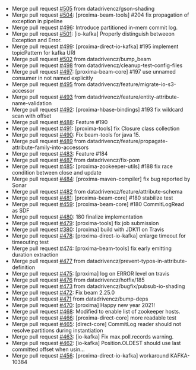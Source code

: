  - Merge pull request [#505](https://github.com/datadrivencz/proxima-platform/pull/505) from datadrivencz/gson-shading
 - Merge pull request [#504](https://github.com/datadrivencz/proxima-platform/pull/504): [proxima-beam-tools] #204 fix propagation of exception in pipeline
 - Merge pull request [#496](https://github.com/datadrivencz/proxima-platform/pull/496): Introduce partitioned in-mem commit log.
 - Merge pull request [#501](https://github.com/datadrivencz/proxima-platform/pull/501): [io-kafka] Properly distinguish betweeon Exception and Error.
 - Merge pull request [#499](https://github.com/datadrivencz/proxima-platform/pull/499): [proxima-direct-io-kafka] #195 implement topicPattern for kafka URI
 - Merge pull request [#502](https://github.com/datadrivencz/proxima-platform/pull/502) from datadrivencz/bump_beam
 - Merge pull request [#498](https://github.com/datadrivencz/proxima-platform/pull/498) from datadrivencz/cleanup-test-config-files
 - Merge pull request [#497](https://github.com/datadrivencz/proxima-platform/pull/497): [proxima-beam-core] #197 use unnamed consumer in not named explicitly
 - Merge pull request [#495](https://github.com/datadrivencz/proxima-platform/pull/495) from datadrivencz/feature/migrate-io-s3-accessor
 - Merge pull request [#493](https://github.com/datadrivencz/proxima-platform/pull/493) from datadrivencz/feature/entity-attribute-name-validation
 - Merge pull request [#492](https://github.com/datadrivencz/proxima-platform/pull/492): [proxima-hbase-bindings] #193 fix wildcard scan with offset
 - Merge pull request [#488](https://github.com/datadrivencz/proxima-platform/pull/488): Feature #190
 - Merge pull request [#491](https://github.com/datadrivencz/proxima-platform/pull/491): [proxima-tools] fix Closure class collection
 - Merge pull request [#490](https://github.com/datadrivencz/proxima-platform/pull/490): Fix beam-tools for java 15.
 - Merge pull request [#489](https://github.com/datadrivencz/proxima-platform/pull/489) from datadrivencz/feature/propagate-attribute-family-into-accessors
 - Merge pull request [#483](https://github.com/datadrivencz/proxima-platform/pull/483): Feature #184
 - Merge pull request [#487](https://github.com/datadrivencz/proxima-platform/pull/487) from datadrivencz/fix-pom
 - Merge pull request [#485](https://github.com/datadrivencz/proxima-platform/pull/485): [proxima-zookeeper-utils] #188 fix race condition between close and update
 - Merge pull request [#484](https://github.com/datadrivencz/proxima-platform/pull/484): [proxima-maven-compiler] fix bug reported by Sonar
 - Merge pull request [#482](https://github.com/datadrivencz/proxima-platform/pull/482) from datadrivencz/feature/attribute-schema
 - Merge pull request [#481](https://github.com/datadrivencz/proxima-platform/pull/481): [proxima-beam-core] #180 stabilize test
 - Merge pull request [#459](https://github.com/datadrivencz/proxima-platform/pull/459): [proxima-beam-core] #180 CommitLogRead as SDF
 - Merge pull request [#480](https://github.com/datadrivencz/proxima-platform/pull/480): 180 finalize implementation
 - Merge pull request [#479](https://github.com/datadrivencz/proxima-platform/pull/479): [proxima-tools] fix job submission
 - Merge pull request [#380](https://github.com/datadrivencz/proxima-platform/pull/380): [proxima] build with JDK11 on Travis
 - Merge pull request [#478](https://github.com/datadrivencz/proxima-platform/pull/478): [proxima-direct-io-kafka] enlarge timeout for timeouting test
 - Merge pull request [#474](https://github.com/datadrivencz/proxima-platform/pull/474): [proxima-beam-tools] fix early emitting duration extraction
 - Merge pull request [#477](https://github.com/datadrivencz/proxima-platform/pull/477) from datadrivencz/prevent-typos-in-attribute-definition
 - Merge pull request [#475](https://github.com/datadrivencz/proxima-platform/pull/475): [proxima] log on ERROR level on travis
 - Merge pull request [#476](https://github.com/datadrivencz/proxima-platform/pull/476) from datadrivencz/hotfix/185
 - Merge pull request [#473](https://github.com/datadrivencz/proxima-platform/pull/473) from datadrivencz/bugfix/pubsub-io-shading
 - Merge pull request [#472](https://github.com/datadrivencz/proxima-platform/pull/472): Fix beam 2.25.0
 - Merge pull request [#471](https://github.com/datadrivencz/proxima-platform/pull/471) from datadrivencz/bump-deps
 - Merge pull request [#470](https://github.com/datadrivencz/proxima-platform/pull/470): [proxima] Happy new year 2021!
 - Merge pull request [#468](https://github.com/datadrivencz/proxima-platform/pull/468): Modified to enable list of zookeeper hosts.
 - Merge pull request [#466](https://github.com/datadrivencz/proxima-platform/pull/466): [proxima-direct-core] more readable test
 - Merge pull request [#465](https://github.com/datadrivencz/proxima-platform/pull/465): [direct-core] CommitLog reader should not resolve partitions during instantiation
 - Merge pull request [#463](https://github.com/datadrivencz/proxima-platform/pull/463): [io-kafka] Fix max.poll.records warning.
 - Merge pull request [#462](https://github.com/datadrivencz/proxima-platform/pull/462): [io-kafka] Position.OLDEST should use last committed offset when usin…
 - Merge pull request [#456](https://github.com/datadrivencz/proxima-platform/pull/456): [proxima-direct-io-kafka] workaround KAFKA-10384
